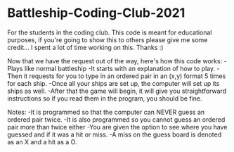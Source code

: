 # Battleship-Coding-Club-2021
For the students in the coding club. This code is meant for educational purposes, if you're going to show this to others please give me some credit...
I spent a lot of time working on this. Thanks :)

Now that we have the request out of the way, here's how this code works:
-Plays like normal battleship
-It starts with an explanation of how to play.
-Then it requests for you to type in an ordered pair in an (x,y) format 5 times for each ship.
-Once all your ships are set up, the computer will set up its ships as well.
-After that the game will begin, it will give you straightforward instructions so if you read them in the program, you should be fine.

Notes:
-It is programmed so that the computer can NEVER guess an ordered pair twice.
-It is also programmed so you cannot guess an ordered pair more than twice either
-You are given the option to see where you have guessed and if it was a hit or miss. 
-A miss on the guess board is denoted as an X and a hit as a O.


